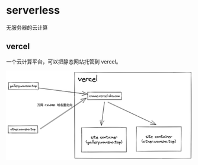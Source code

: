 # serverless

无服务器的云计算



## vercel

一个云计算平台，可以把静态网站托管到 vercel。

![image-20220715170036630](assets/image-20220715170036630.png)